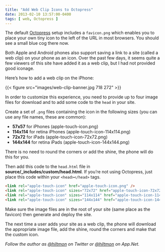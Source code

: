 ```yaml
---
title: "Add Web Clip Icons to Octopress"
date: 2013-02-10 13:57:00-0400
tags: [ web, Octopress ]
---
```


The default [Octopress](http://octopress.org) setup includes a `favicon.png` which enables you to place your own tiny icon to the left of the URL in most browsers. You should see a small blue cog there now.

Both Apple and Android phones also support saving a link to a site (called a web clip) on your phone as an icon. Over the past few days, it seems quite a few viewers of this site have added it as a web clip, but I had not provided good iconage.

Here’s how to add a web clip on the iPhone:

{{< figure src="images/web-clip-banner.jpg 718 272" >}}

In order to customize this experience, you need to provide up to four image files for download and to add some code to the `head` in your site.

Create a set of `.png` files containing the icon in the following sizes (you can use any file names, these are common):

* **57x57** for iPhones (apple-touch-icon.png)
* **114x114** for retina iPhones (apple-touch-icon-114x114.png)
* **72x72** for iPads (apple-touch-icon-72x72.png)
* **144x144** for retina iPads (apple-touch-icon-144x144.png)

There is no need to round the corners or add the shine, the phone will do this for you.

Then add this code to the `head.html` file in **source/_includes/custom/head.html**. If you’re not using Octopress, just place this code within your `<head></head>` tags.

``` html
<link rel="apple-touch-icon" href="apple-touch-icon.png" /> 
<link rel="apple-touch-icon" sizes="72x72" href="apple-touch-icon-72x72.png" /> 
<link rel="apple-touch-icon" sizes="114x114" href="apple-touch-icon-114x114.png" />
<link rel="apple-touch-icon" sizes="144x144" href="apple-touch-icon-144x144.png" />
```

Make sure the image files are in the root of your site (same place as the favicon) then generate and deploy the site.

The next time a user adds your site as a web clip, the phone will download the appropriate image file, add the shine, round the corners and make that the custom icon.

*Follow the author as [@hiltmon](https://twitter.com/hiltmon) on Twitter or [@hiltmon](http://alpha.app.net/hiltmon) on App.Net.*
